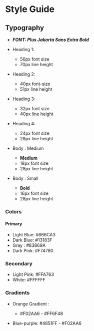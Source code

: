 # Style Guide

## Typography

- **_FONT: Plus Jakarta Sans Extra Bold_**

- Heading 1:

  - 56px font size
  - 70px line height

- Heading 2:

  - 40px font-size
  - 51px line height

- Heading 3:

  - 32px font size
  - 40px line height

- Heading 4:

  - 24px font size
  - 28px line height

- Body : Medium

  - **Medium**
  - 18px font size
  - 28px line height

- Body : Small
  - **Bold**
  - 16px font size
  - 28px line height

### Colors

#### Primary

- Light Blue: #666CA3
- Dark Blue: #13183F
- Gray : #83869A
- Dark Pink: #F74780

### Secondary

- Light Pink: #FFA763
- White: #FFFFFF

### Gradients

- Orange Gradient :

  - #F02AA6 - #FF6F48

- Blue-purple: #4851FF - #F02AA6

